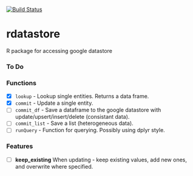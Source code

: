 [![Build Status](https://travis-ci.org/danielecook/rdatastore.svg?branch=master)](https://travis-ci.org/danielecook/rdatastore)

# rdatastore
R package for accessing google datastore


### To Do

### Functions

* [x] `lookup` - Lookup single entities. Returns a data frame.
* [x] `commit` - Update a single entity.
* [ ] `commit_df` - Save a dataframe to the google datastore with update/upsert/insert/delete (consistant data).
* [ ] `commit_list` - Save a list (heterogeneous data).
* [ ] `runQuery` - Function for querying. Possibly using dplyr style.

### Features

* [ ] __keep_existing__ When updating - keep existing values, add new ones, and overwrite where specified.
